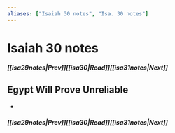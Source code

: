 ```yaml
---
aliases: ["Isaiah 30 notes", "Isa. 30 notes"]
---
```

# Isaiah 30 notes
##### <span class=arrow-left></span>[[isa29notes|Prev]]<span class=navigation-separator></span>[[isa30|Read]]<span class=navigation-separator></span>[[isa31notes|Next]]<span class=arrow-right></span>
## Egypt Will Prove Unreliable
- 
##### <span class=arrow-left></span>[[isa29notes|Prev]]<span class=navigation-separator></span>[[isa30|Read]]<span class=navigation-separator></span>[[isa31notes|Next]]<span class=arrow-right></span>